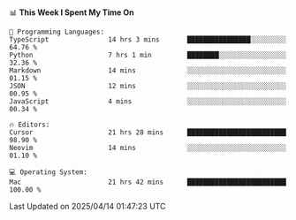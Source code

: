 <!--START_SECTION:waka-->
📊 **This Week I Spent My Time On** 

```text
💬 Programming Languages: 
TypeScript               14 hrs 3 mins       ████████████████░░░░░░░░░   64.76 % 
Python                   7 hrs 1 min         ████████░░░░░░░░░░░░░░░░░   32.36 % 
Markdown                 14 mins             ░░░░░░░░░░░░░░░░░░░░░░░░░   01.15 % 
JSON                     12 mins             ░░░░░░░░░░░░░░░░░░░░░░░░░   00.95 % 
JavaScript               4 mins              ░░░░░░░░░░░░░░░░░░░░░░░░░   00.34 % 

🔥 Editors: 
Cursor                   21 hrs 28 mins      █████████████████████████   98.90 % 
Neovim                   14 mins             ░░░░░░░░░░░░░░░░░░░░░░░░░   01.10 % 

💻 Operating System: 
Mac                      21 hrs 42 mins      █████████████████████████   100.00 % 
```


 Last Updated on 2025/04/14 01:47:23 UTC
<!--END_SECTION:waka-->
